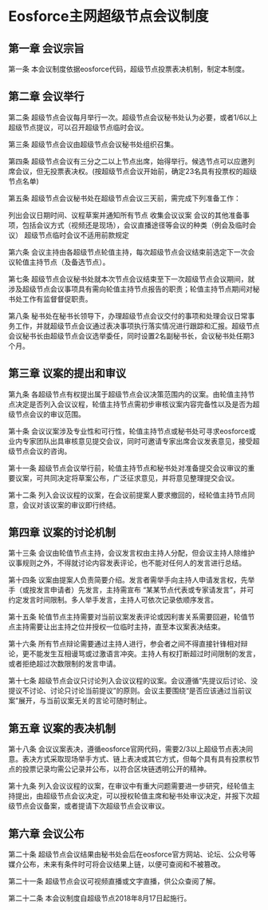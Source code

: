 # Eosforce主网超级节点会议制度

## 第一章 会议宗旨

第一条 本会议制度依据eosforce代码，超级节点投票表决机制，制定本制度。

## 第二章 会议举行

第二条 超级节点会议每月举行一次。超级节点会议秘书处认为必要，或者1/6以上超级节点提议，可以召开超级节点临时会议。

第三条 超级节点会议由超级节点会议秘书处组织召集。

第四条 超级节点会议有三分之二以上节点出席，始得举行。候选节点可以应邀列席会议，但无投票表决权。(按超级节点会议开始前，确定23名具有投票权的超级节点名单)

第五条 超级节点会议秘书处在超级节点会议三天前，需完成下列准备工作：

列出会议日期时间、议程草案并通知所有节点 收集会议议案 会议的其他准备事项，包括会议方式（视频还是现场），会议直播途径等会议的种类（例会及临时会议） 超级节点临时会议不适用前款规定

第六条 会议主持由各超级节点轮值主持，每次超级节点会议结束前选定下一次会议轮值主持节点（及备选节点）。

第七条 超级节点会议秘书处就本次节点会议结束至下一次超级节点会议期间，就涉及超级节点会议事项具有需向轮值主持节点报告的职责；轮值主持节点期间对秘书处工作有监督督促职责。

第八条 秘书处在秘书长领导下，办理超级节点会议交付的事项和处理会议日常事务工作，并就超级节点会议通过表决事项执行落实情况进行跟踪和汇报。超级节点会议秘书长由超级节点会议选举委任，同时设置2名副秘书长，会议秘书处任期3个月。

## 第三章 议案的提出和审议

第九条 各超级节点有权提出属于超级节点会议决策范围内的议案。由轮值主持节点决定是否列入会议议程，轮值主持节点需初步审核议案内容完备性以及是否为超级节点会议的审议范围。

第十条 会议议案涉及专业性和可行性，轮值主持节点或秘书处可寻求eosforce或业内专家团队出具审核意见提交会议，同时可邀请专家出席会议发表意见，接受超级节点会议的咨询。

第十一条 超级节点会议举行前，轮值主持节点和秘书处对准备提交会议审议的重要议案，可共同决定将草案公布，广泛征求意见，并将意见整理提交会议。

第十二条 列入会议议程的议案，在会议前提案人要求撤回的，经轮值主持节点同意，会议对该议案的审议即行终结。

## 第四章 议案的讨论机制

第十三条 会议由轮值节点主持，会议发言权由主持人分配，但会议主持人除维护议事规则之外，不得就讨论内容发表评论，也不能对任何人的发言进行总结。

第十四条 议案由提案人负责简要介绍。发言者需举手向主持人申请发言权，先举手（或按发言申请者）先发言，主持需宣布 “某某节点代表或专家请发言”，并可约定发言时间限制。多人举手发言，主持人可依次记录依顺序发言。

第十五条 轮值节点主持需要对当前议案发表评论或因利害关系需要回避，轮值节点主持需要让出主持之位并授权一位临时主持，直至本议案表决结束。

第十六条 所有节点辩论需要通过主持人进行，参会者之间不得直接针锋相对辩论，更不能发生互相谩骂或过激语言冲突。主持人有权打断超过时间限制的发言，或者拒绝超过次数限制的发言申请。

第十七条 超级节点会议只讨论列入会议议程的议案。会议遵循“先提议后讨论、没提议不讨论、讨论只讨论当前提议”的原则。会议主要围绕“是否应该通过当前议案”展开，与当前议案无关的言论可随时制止。

## 第五章 议案的表决机制

第十八条 会议议案表决，遵循eosforce官网代码，需要2/3以上超级节点表决同意。表决方式采取现场举手方式、链上表决或其它方式，但每个具有具有投票权节点的投票记录均需公记录并公布，以符合区块链透明公开的精神。

第十九条 列入会议议程的议案，在审议中有重大问题需要进一步研究，经轮值主持提出，由超级节点会议决定，可以授权轮值主席和秘书处审议决定，并报下次超级节点会议备案，或者提请下次超级节点会议审议。

## 第六章 会议公布

第二十条 超级节点会议结果由秘书处会后在eosforce官方网站、论坛、公众号等媒介公布，未来有条件时可将会议结果上链，以便可查阅和不被篡改。

第二十一条 超级节点会议可视频直播或文字直播，供公众查阅了解。

第二十二条 本会议制度自超级节点2018年8月17日起施行。
